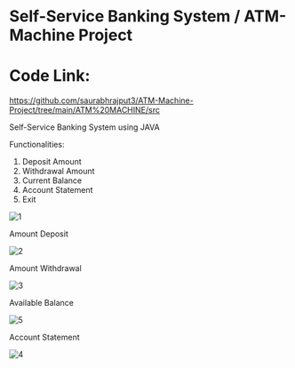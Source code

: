 # Self-Service Banking System / ATM- Machine Project

# Code Link:
https://github.com/saurabhrajput3/ATM-Machine-Project/tree/main/ATM%20MACHINE/src

Self-Service Banking System using JAVA

Functionalities:
 1) Deposit Amount 
 2) Withdrawal Amount 
 3) Current Balance 
 4) Account Statement 
 5) Exit



![1](https://user-images.githubusercontent.com/97332062/214898865-952d9dc5-d52b-493d-8221-527bba9ad1a2.PNG)


Amount Deposit

![2](https://user-images.githubusercontent.com/97332062/214899111-32aa7de7-a410-44a1-987d-845b0e2af9b0.PNG)


Amount Withdrawal

![3](https://user-images.githubusercontent.com/97332062/214899299-b96c217f-0134-460e-93c8-85474e749c19.PNG)


Available Balance

![5](https://user-images.githubusercontent.com/97332062/214899629-22b7bc67-0e87-4ed7-b69f-242e35be06fa.PNG)


Account Statement

![4](https://user-images.githubusercontent.com/97332062/214899510-90baf1df-91fd-49fc-b7bd-890628bd58bc.PNG)




